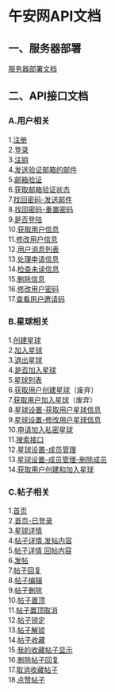 # 午安网API文档

## 一、服务器部署

[服务器部署文档](/config/Config.md)

## 二、API接口文档

### A.用户相关<br>
1.[注册](/wiki/User.Reg.md)<br>
2.[登录](/wiki/User.Login.md)<br>
3.[注销](/wiki/User.Logout.md)<br>
4.[发送验证邮箱的邮件](/wiki/User.CheckMail.md)<br>
5.[邮箱验证](/wiki/User.MailChecked.md)<br>
6.[获取邮箱验证状态](/wiki/User.GetMailChecked.md)<br>
7.[找回密码-发送邮件](/wiki/User.SendMail.md)<br>
8.[找回密码-重置密码](/wiki/User.RePsw.md)<br>
9.[是否登陆](/wiki/Group.UStatus.md)<br>
10.[获取用户信息](/wiki/User.GetUserInfo.md)<br>
11.[修改用户信息](/wiki/User.AlterUserInfo.md)<br>
12.[用户消息列表](/wiki/user.show_message.md)<br>
13.[处理申请信息](/wiki/user.process_apply.md)<br>
14.[检查未读信息](/wiki/user.check_new_info.md)<br>
15.[删除信息](/wiki/user.delete_message.md)<br>
16.[修改用户密码](/wiki/User.Changepwd.md)<br>
17.[查看用户邀请码](/wiki/user.show_code.md)<br>

### B.星球相关<br>
1.[创建星球](/wiki/Group.Create.md)<br>
2.[加入星球](/wiki/Group.Join.md)<br>
3.[退出星球](/wiki/Group.Quit.md)<br>
4.[是否加入星球](/wiki/Group.GStatus.md)<br>
5.[星球列表](/wiki/group.lists.md)<br>
6.[获取用户创建星球](/wiki/group.get_create.md)（废弃）<br>
7.[获取用户加入星球](/wiki/group.get_joined.md)（废弃）<br>
8.[星球设置-获取用户星球信息](/wiki/Group.GetGroupInfo.md)<br>
9.[星球设置-修改用户星球信息](/wiki/Group.AlterGroupInfo.md)<br>
10.[申请加入私密星球](/wiki/group.private_group.md)<br>
11.[搜索接口](/wiki/group.search.md)<br>
12.[星球设置-成员管理](/wiki/group.user_manage.md)<br>
13.[星球设置-成员管理-删除成员](/wiki/group.delete_group_member.md)<br>
14.[获取用户创建和加入星球](/wiki/group.get_user_group.md)<br>

### C.帖子相关<br>
1.[首页](/wiki/Post.GetIndexPost.md)<br>
2.[首页-已登录](/wiki/Post.GetMyGroupPost.md)<br>
3.[星球详情](/wiki/Post.GetGroupPost.md)<br>
4.[帖子详情 发帖内容](/wiki/post.get_post_base.md)<br>
5.[帖子详情 回帖内容](/wiki/post.get_post_reply.md)<br>
6.[发帖](/wiki/group.posts.md)<br>
7.[帖子回复](/wiki/post.post_reply.md)<br>
8.[帖子编辑](/wiki/post.edit_post.md)<br>
9.[帖子删除](/wiki/Post.DeletePost.md)<br>
10.[帖子置顶](/wiki/Post.StickyPost.md)<br>
11.[帖子置顶取消](/wiki/Post.UnStickyPost.md)<br>
12.[帖子锁定](/wiki/Post.LockPost.md)<br>
13.[帖子解锁](/wiki/Post.UnlockPost.md)<br>
14.[帖子收藏](/wiki/Post.CollectPost.md)<br>
15.[我的收藏帖子显示](/wiki/Post.GetCollectPost.md)<br>
16.[删除帖子回复](/wiki/Post.DeletePostReply.md)<br>
17.[取消收藏帖子](/wiki/Post.DeleteCollectPost.md)<br>
18.[点赞帖子](/wiki/Post.ApprovePost.md)<br>
